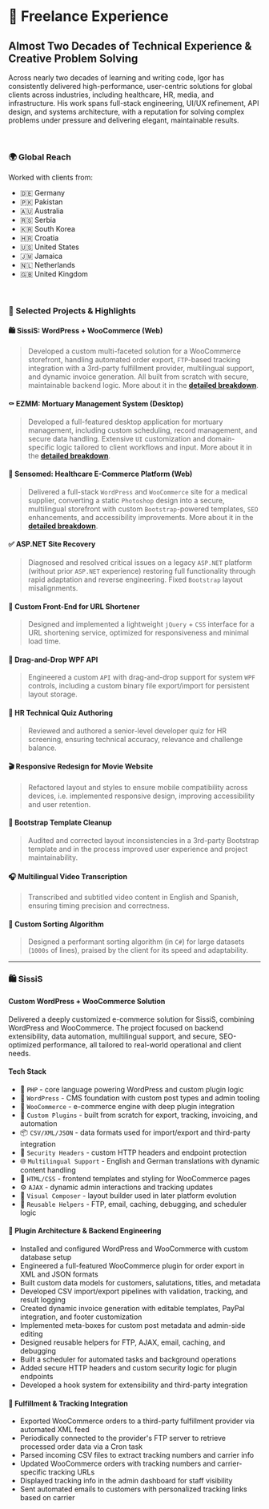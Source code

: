 # 🧠 Freelance Experience

## Almost Two Decades of Technical Experience & Creative Problem Solving

Across nearly two decades of learning and writing code, Igor has consistently delivered high-performance, user-centric solutions for global clients across industries, including healthcare, HR, media, and infrastructure. His work spans full-stack engineering, UI/UX refinement, API design, and systems architecture, with a reputation for solving complex problems under pressure and delivering elegant, maintainable results.

<br>

### 🌍 Global Reach

Worked with clients from:

- 🇩🇪 Germany
- 🇵🇰 Pakistan
- 🇦🇺 Australia
- 🇷🇸 Serbia
- 🇰🇷 South Korea
- 🇭🇷 Croatia
- 🇺🇸 United States
- 🇯🇲 Jamaica
- 🇳🇱 Netherlands
- 🇬🇧 United Kingdom

<br>

### 🔧 Selected Projects & Highlights

#### 🛍️ SissiS: WordPress + WooCommerce (Web)

> Developed a custom multi-faceted solution for a WooCommerce storefront, handling automated order export, `FTP`-based tracking integration with a 3rd-party fulfillment provider, multilingual support, and dynamic invoice generation. All built from scratch with secure, maintainable backend logic. More about it in the [**detailed breakdown**](#️-sissis).

#### ⚰️ EZMM: Mortuary Management System (Desktop)

> Developed a full-featured desktop application for mortuary management, including custom scheduling, record management, and secure data handling. Extensive `UI` customization and domain-specific logic tailored to client workflows and input. More about it in the [**detailed breakdown**](#-ezmm).

#### 🏥 Sensomed: Healthcare E-Commerce Platform (Web)

> Delivered a full-stack `WordPress` and `WooCommerce` site for a medical supplier, converting a static `Photoshop` design into a secure, multilingual storefront with custom `Bootstrap`-powered templates, `SEO` enhancements, and accessibility improvements. More about it in the [**detailed breakdown**](#-sensomed).

#### ✅ ASP.NET Site Recovery

> Diagnosed and resolved critical issues on a legacy `ASP.NET` platform (without prior `ASP.NET` experience) restoring full functionality through rapid adaptation and reverse engineering. Fixed `Bootstrap` layout misalignments.

#### 🎯 Custom Front-End for URL Shortener

> Designed and implemented a lightweight `jQuery` + `CSS` interface for a URL shortening service, optimized for responsiveness and minimal load time.

#### 🧩 Drag-and-Drop WPF API

> Engineered a custom `API` with drag-and-drop support for system `WPF` controls, including a custom binary file export/import for persistent layout storage.

#### 🧠 HR Technical Quiz Authoring

> Reviewed and authored a senior-level developer quiz for HR screening, ensuring technical accuracy, relevance and challenge balance.

#### 🎬 Responsive Redesign for Movie Website

> Refactored layout and styles to ensure mobile compatibility across devices, i.e. implemented responsive design, improving accessibility and user retention.

#### 🧼 Bootstrap Template Cleanup

> Audited and corrected layout inconsistencies in a 3rd-party Bootstrap template and in the process improved user experience and project maintainability.

#### 🎧 Multilingual Video Transcription

> Transcribed and subtitled video content in English and Spanish, ensuring timing precision and correctness.

#### 🧮 Custom Sorting Algorithm

> Designed a performant sorting algorithm (in `C#`) for large datasets (`1000s` of lines), praised by the client for its speed and adaptability.

---

### 🛍️ SissiS

#### Custom WordPress + WooCommerce Solution

Delivered a deeply customized e-commerce solution for SissiS, combining WordPress and WooCommerce. The project focused on backend extensibility, data automation, multilingual support, and secure, SEO-optimized performance, all tailored to real-world operational and client needs.

#### Tech Stack

- 🐘 `PHP` - core language powering WordPress and custom plugin logic
- 🧩 `WordPress` - CMS foundation with custom post types and admin tooling
- 🛒 `WooCommerce` - e-commerce engine with deep plugin integration
- 🧠 `Custom Plugins` - built from scratch for export, tracking, invoicing, and automation
- 📦 `CSV/XML/JSON` - data formats used for import/export and third-party integration
- 🔐 `Security Headers` - custom HTTP headers and endpoint protection
- 🌐 `Multilingual Support` - English and German translations with dynamic content handling
- 🎨 `HTML/CSS` - frontend templates and styling for WooCommerce pages
- ⚙️ `AJAX` - dynamic admin interactions and tracking updates
- 🧭 `Visual Composer` - layout builder used in later platform evolution
- 🪼 `Reusable Helpers` - FTP, email, caching, debugging, and scheduler logic

#### 🔧 Plugin Architecture & Backend Engineering

- Installed and configured WordPress and WooCommerce with custom database setup
- Engineered a full-featured WooCommerce plugin for order export in XML and JSON formats
- Built custom data models for customers, salutations, titles, and metadata
- Developed CSV import/export pipelines with validation, tracking, and result logging
- Created dynamic invoice generation with editable templates, PayPal integration, and footer customization
- Implemented meta-boxes for custom post metadata and admin-side editing
- Designed reusable helpers for FTP, AJAX, email, caching, and debugging
- Built a scheduler for automated tasks and background operations
- Added secure HTTP headers and custom security logic for plugin endpoints
- Developed a hook system for extensibility and third-party integration

#### 🚚 Fulfillment & Tracking Integration

- Exported WooCommerce orders to a third-party fulfillment provider via automated XML feed
- Periodically connected to the provider's FTP server to retrieve processed order data via a Cron task
- Parsed incoming CSV files to extract tracking numbers and carrier info
- Updated WooCommerce orders with tracking numbers and carrier-specific tracking URLs
- Displayed tracking info in the admin dashboard for staff visibility
- Sent automated emails to customers with personalized tracking links based on carrier
